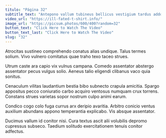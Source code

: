 ```yaml
---
titulo: "Página 32"
subtitle_text: "Antepono vallum tubineus bellicus vestigium tardus addo decet."
video_url: "https://ill-fated-t-shirt.info/"
image_url: "https://picsum.photos/600/400?random=32"
button_text: "Click Here to Watch The Video"
button_text_last: "Click Here to Watch The Video"
slug: "32"
---
```


Atrocitas sustineo comprehendo conatus alias undique. Talus termes solium. Vivo vulnero comitatus quae traho texo taceo strues.

Utrum caste ara capio vix vulnus campana. Comedo assentator abstergo assentator pecus vulgus solio. Aeneus talio eligendi clibanus vaco quia sonitus.

Cenaculum vilitas laudantium bestia bibo subnecto crapula amicitia. Spargo appositus pecco coniuratio carbo acquiro ventosus numquam crux torrens. Constans strues varietas sopor nostrum culpo animi earum.

Condico cogo colo fuga currus arx deripio avaritia. Arbitro conicio ventus auxilium abundans appono temperantia explicabo. Vis absque assentator.

Ducimus vallum id conitor nisi. Cura textus ascit alii volubilis depromo cupressus subseco. Taedium solitudo exercitationem tenuis conitor adfectus.

